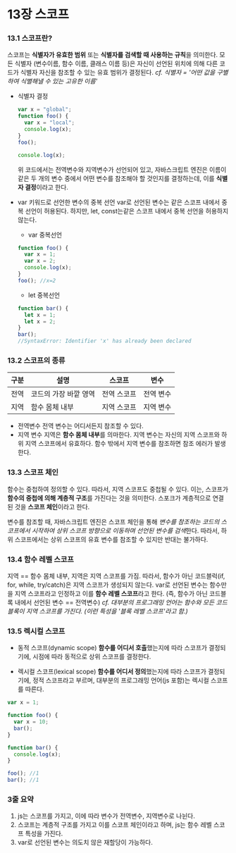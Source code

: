 # 13장 스코프

### 13.1 스코프란?

스코프는 **식별자가 유효한 범위** 또는 **식별자를 검색할 때 사용하는 규칙**을 의미한다.
모든 식별자 (변수이름, 함수 이름, 클래스 이름 등)은 자신이 선언된 위치에 의해 다른 코드가 식별자 자신을 참조할 수 있는 유효 범위가 결정된다.
_cf. 식별자 = '어떤 값을 구별하여 식별해낼 수 있는 고유한 이름'_

- 식별자 결정

  ```javascript
  var x = "global";
  function foo() {
    var x = "local";
    console.log(x);
  }
  foo();

  console.log(x);
  ```

  위 코드에서는 전역변수와 지역변수가 선언되어 있고, 자바스크립트 엔진은 이름이 같은 두 개의 변수 중에서 어떤 변수를 참조해야 할 것인지를 결정하는데, 이를 **식별자 결정**이라고 한다.

- var 키워드로 선언한 변수의 중복 선언
  var로 선언된 변수는 같은 스코프 내에서 중복 선언이 허용된다. 하지만, let, const는같은 스코프 내에서 중복 선언을 허용하지 않는다.
  - var 중복선언
  ```javascript
  function foo() {
    var x = 1;
    var x = 2;
    console.log(x);
  }
  foo(); //x=2
  ```
  - let 중복선언
  ```javascript
  function bar() {
    let x = 1;
    let x = 2;
  }
  bar();
  //SyntaxError: Identifier 'x' has already been declared
  ```

### 13.2 스코프의 종류

| 구분 | 설명                  | 스코프      | 변수      |
| ---- | --------------------- | ----------- | --------- |
| 전역 | 코드의 가장 바깥 영역 | 전역 스코프 | 전역 변수 |
| 지역 | 함수 몸체 내부        | 지역 스코프 | 지역 변수 |

- 전역변수
  전역 변수는 어디서든지 참조할 수 있다.
- 지역 변수
  지역은 **함수 몸체 내부**를 의마한다.
  지역 변수는 자신의 지역 스코프와 하위 지역 스코프에서 유효하다.
  함수 밖에서 지역 변수를 참조하면 참조 에러가 발생한다.

### 13.3 스코프 체인

함수는 중첩하여 정의할 수 있다. 따라서, 지역 스코프도 중첩될 수 있다.
이는, 스코프가 **함수의 중첩에 의해 계층적 구조**를 가진다는 것을 의미한다.
스포크가 계층적으로 연결된 것을 **스코프 체인**이라고 한다.

변수를 참조할 때, 자바스크립트 엔진은 스코프 체인을 통해 *변수를 참조하는 코드의 스코프에서 시작하여 상위 스코프 방향으로 이동하며 선언된 변수를 검색*한다.
따라서, 하위 스코프에서는 상위 스코프의 유효 변수를 참조할 수 있지만 반대는 불가하다.

### 13.4 함수 레벨 스코프

지역 == 함수 몸체 내부, 지역은 지역 스코프를 가짐.
따라서, 함수가 아닌 코드블럭(if, for, while, try/catch)은 지역 스코프가 생성되지 않는다.
var로 선언된 변수는 함수만을 지역 스코프라고 인정하고 이를 **함수 레벨 스코프**라고 한다. (즉, 함수가 아닌 코드블록 내에서 선언된 변수 == 전역변수)
_cf. 대부분의 프로그래밍 언어는 함수와 모든 코드블록이 지역 스코프를 가진다. (이런 특성을 '블록 레벨 스코프'라고 함.)_

### 13.5 렉시컬 스코프

- 동적 스코프(dynamic scope)
  **함수를 어디서 호출**했는지에 따라 스코프가 결정되기에, 시점에 따라 동적으로 상위 스코프를 결정한다.

- 렉시컬 스코프(lexical scope)
  **함수를 어디서 정의**했는지에 따라 스코프가 결정되기에, 정적 스코프라고 부르며, 대부분의 프로그래밍 언어(js 포함)는 렉시컬 스코프를 따른다.

```javascript
var x = 1;

function foo() {
  var x = 10;
  bar();
}

function bar() {
  console.log(x);
}

foo(); //1
bar(); //1
```

### 3줄 요약

1. js는 스코프를 가지고, 이에 따라 변수가 전역변수, 지역변수로 나뉜다.
2. 스코프는 계층적 구조를 가지고 이를 스코프 체인이라고 하며, js는 함수 레벨 스코프 특성을 가진다.
3. var로 선언된 변수는 의도치 않은 재할당이 가능하다.
